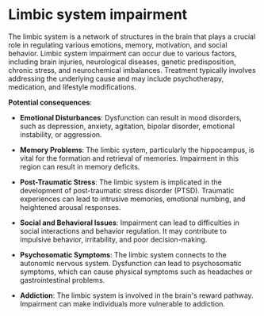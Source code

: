 [//]: # (source: ?)
[//]: # (tags: limbic-system conditions)

# Limbic system impairment

The limbic system is a network of structures in the brain that plays a crucial role in regulating various emotions, memory, motivation, and social behavior. Limbic system impairment can occur due to various factors, including brain injuries, neurological diseases, genetic predisposition, chronic stress, and neurochemical imbalances. Treatment typically involves addressing the underlying cause and may include psychotherapy, medication, and lifestyle modifications.

**Potential consequences**:

* **Emotional Disturbances**: Dysfunction can result in mood disorders, such as depression, anxiety, agitation, bipolar disorder, emotional instability, or aggression.

* **Memory Problems**: The limbic system, particularly the hippocampus, is vital for the formation and retrieval of memories. Impairment in this region can result in memory deficits.

* **Post-Traumatic Stress**: The limbic system is implicated in the development of post-traumatic stress disorder (PTSD). Traumatic experiences can lead to intrusive memories, emotional numbing, and heightened arousal responses.

* **Social and Behavioral Issues**: Impairment can lead to difficulties in social interactions and behavior regulation. It may contribute to impulsive behavior, irritability, and poor decision-making.

* **Psychosomatic Symptoms**: The limbic system connects to the autonomic nervous system. Dysfunction can lead to psychosomatic symptoms, which can cause physical symptoms such as headaches or gastrointestinal problems.

* **Addiction**: The limbic system is involved in the brain's reward pathway. Impairment can make individuals more vulnerable to addiction.

